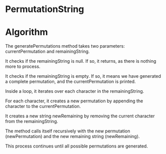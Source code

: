 # PermutationString

# Algorithm
The generatePermutations method takes two parameters: currentPermutation and remainingString.

It checks if the remainingString is null. If so, it returns, as there is nothing more to process.

It checks if the remainingString is empty. If so, it means we have generated a complete permutation, and the currentPermutation is printed.

Inside a loop, it iterates over each character in the remainingString.

For each character, it creates a new permutation by appending the character to the currentPermutation.

It creates a new string newRemaining by removing the current character from the remainingString.

The method calls itself recursively with the new permutation (newPermutation) and the new remaining string (newRemaining).

This process continues until all possible permutations are generated.
